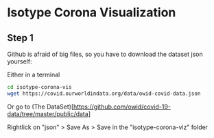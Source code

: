 # Isotype Corona Visualization

## Step 1

Github is afraid of big files, so you have to download the dataset json yourself:

Either in a terminal

```bash
cd isotype-corona-vis
wget https://covid.ourworldindata.org/data/owid-covid-data.json
```

Or go to (The DataSet)[https://github.com/owid/covid-19-data/tree/master/public/data]

Rightlick on "json" > Save As > Save in the "isotype-corona-viz" folder

